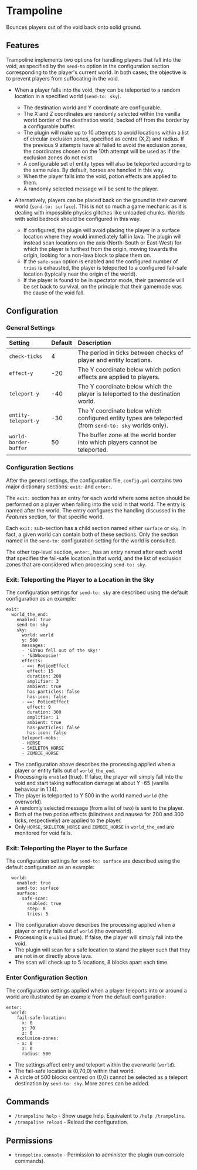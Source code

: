 # Trampoline

Bounces players out of the void back onto solid ground.


## Features

Trampoline implements two options for handling players that fall into the void,
as specified by the `send-to` option in the configuration section corresponding
to the player's current world. In both cases, the objective is to prevent
players from suffocating in the void.

 * When a player falls into the void, they can be teleported to a random 
   location in a specified world (`send-to: sky`).
   * The destination world and Y coordinate are configurable.
   * The X and Z coordinates are randomly selected within the vanilla world
     border of the destination world, backed off from the border by a 
     configurable buffer.
   * The plugin will make up to 10 attempts to avoid locations within a list of
     circular exclusion zones, specified as centre (X,Z) and radius. If the
     previous 9 attempts have all failed to avoid the exclusion zones, the
     coordinates chosen on the 10th attempt will be used as if the exclusion
     zones do not exist.
   * A configurable set of entity types will also be teleported according to the
     same rules. By default, horses are handled in this way.
   * When the player falls into the void, potion effects are applied to them.
   * A randomly selected message will be sent to the player.

 * Alternatively, players can be placed back on the ground in their current 
   world (`send-to: surface`). This is not so much a game mechanic as it is
   dealing with impossible physics glitches like unloaded chunks. Worlds
   with solid bedrock should be configured in this way.
   * If configured, the plugin will avoid placing the player in a surface
     location where they would immediately fall in lava. The plugin will instead
     scan locations on the axis (North-South or East-West) for which the player
     is furthest from the origin, moving towards the origin, looking for a 
     non-lava block to place them on.
   * If the `safe-scan` option is enabled and the configured number of `tries`
     is exhausted, the player is teleported to a configured fail-safe location
     (typically near the origin of the world).
   * If the player is found to be in spectator mode, their gamemode will be
     set back to survival, on the principle that their gamemode was the cause
     of the void fall.


## Configuration
### General Settings

| Setting | Default | Description |
| :--- | :--- | :---
| `check-ticks` | 4 | The period in ticks between checks of player and entity locations. |
| `effect-y` | -20 | The Y coordinate below which potion effects are applied to players. |
| `teleport-y` | -40 | The Y coordinate below which the player is teleported to the destination world. |
| `entity-teleport-y` | -30 | The Y coordinate below which configured entity types are teleported (from `send-to: sky` worlds only). |
| `world-border-buffer` | 50 | The buffer zone at the world border into which players cannot be teleported. |


### Configuration Sections

After the general settings, the configuration file, `config.yml` contains two
major dictionary sections: `exit:` and `enter:`.

The `exit:` section has an entry for each world where some action should be
performed on a player when falling into the void in that world. The entry is
named after the world. The entry configures the handling discussed in the
*Features* section, for that specific world.

Each `exit:` sub-section has a child section named either `surface` or `sky`.
In fact, a given world can contain both of these sections. Only the section
named in the `send-to:` configuration setting for the world is consulted. 

The other top-level section, `enter:`, has an entry named after each world that
specifies the fail-safe location in that world, and the list of exclusion zones
that are considered when processing `send-to: sky`.


### Exit: Teleporting the Player to a Location in the Sky

The configuration settings for `send-to: sky` are described using the default
configuration as an example:

```
exit:
  world_the_end:
    enabled: true
    send-to: sky
    sky:
      world: world
      y: 500
      messages:
      - '&3You fell out of the sky!'
      - '&3Whoopsie!'
      effects:
      - ==: PotionEffect
        effect: 15
        duration: 200
        amplifier: 3
        ambient: true
        has-particles: false
        has-icon: false
      - ==: PotionEffect
        effect: 9
        duration: 300
        amplifier: 1
        ambient: true
        has-particles: false
        has-icon: false
      teleport-mobs:
      - HORSE
      - SKELETON_HORSE
      - ZOMBIE_HORSE
```

 * The configuration above describes the processing applied when a player or
   entity falls out of `world_the_end`.
 * Processing is `enabled` (true). If false, the player will simply fall into
   the void and start taking suffocation damage at about Y -65 (vanilla
   behaviour in 1.14).
 * The player is teleported to Y 500 in the world named `world` (the overworld).
 * A randomly selected message (from a list of two) is sent to the player.
 * Both of the two potion effects (blindness and nausea for 200 and 300 ticks,
   respectively) are applied to the player.
 * Only `HORSE`, `SKELETON_HORSE` and `ZOMBIE_HORSE` in `world_the_end` are
   monitored for void falls.


### Exit: Teleporting the Player to the Surface

The configuration settings for `send-to: surface` are described using the default
configuration as an example:

```
  world:
    enabled: true
    send-to: surface
    surface:
      safe-scan:
        enabled: true
        step: 8
        tries: 5
```

 * The configuration above describes the processing applied when a player or
   entity falls out of `world` (the overworld).
 * Processing is `enabled` (true). If false, the player will simply fall into
   the void.
 * The plugin will scan for a safe location to stand the player such that they
   are not in or directly above lava.
 * The scan will check up to 5 locations, 8 blocks apart each time.


### Enter Configuration Section

The configuration settings applied when a player teleports into or around a
world are illustrated by an example from the default configuration:

```
enter:
  world:
    fail-safe-location:
      x: 0
      y: 70
      z: 0
    exclusion-zones:
    - x: 0
      z: 0
      radius: 500
```

 * The settings affect entry and teleport within the overworld (`world`).
 * The fail-safe location is (0,70,0) within that world.
 * A circle of 500 blocks centred on (0,0) cannot be selected as a teleport
   destination by `send-to: sky`. More zones can be added.


## Commands

 * `/trampoline help` - Show usage help. Equivalent to `/help /trampoline`.  
 * `/trampoline reload` - Reload the configuration.


## Permissions

 * `trampoline.console` - Permission to administer the plugin (run console 
   commands).

